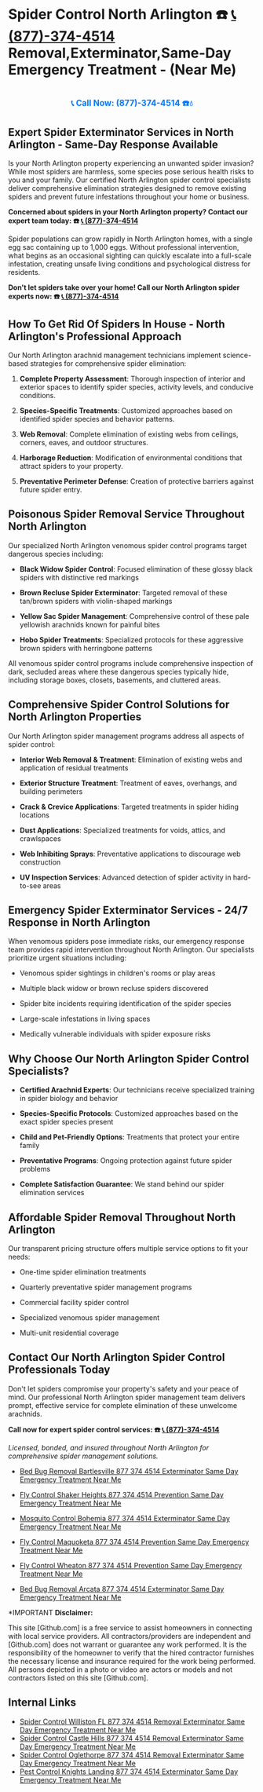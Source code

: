 # Spider Control North Arlington ☎️ [📞 (877)-374-4514](https://pest-control-4514.netlify.app) Removal,Exterminator,Same-Day Emergency Treatment - (Near Me)
# 

<p align="center" style="font-size: 1.2em; font-weight: bold; margin: 20px 0;">
  <a href="https://pest-control-4514.netlify.app" target="_blank" style="color: #007BFF; text-decoration: none;">📞 Call Now: (877)-374-4514 ☎️💧</a>
</p>

## Expert Spider Exterminator Services in North Arlington - Same-Day Response Available

Is your North Arlington property experiencing an unwanted spider invasion? While most spiders are harmless, some species pose serious health risks to you and your family. Our certified North Arlington spider control specialists deliver comprehensive elimination strategies designed to remove existing spiders and prevent future infestations throughout your home or business.

**Concerned about spiders in your North Arlington property? Contact our expert team today: ☎️ [📞 (877)-374-4514](https://pest-control-4514.netlify.app)**

Spider populations can grow rapidly in North Arlington homes, with a single egg sac containing up to 1,000 eggs. Without professional intervention, what begins as an occasional sighting can quickly escalate into a full-scale infestation, creating unsafe living conditions and psychological distress for residents.

**Don't let spiders take over your home! Call our North Arlington spider experts now: ☎️ [📞 (877)-374-4514](https://pest-control-4514.netlify.app)**

## How To Get Rid Of Spiders In House - North Arlington's Professional Approach

Our North Arlington arachnid management technicians implement science-based strategies for comprehensive spider elimination:

1. **Complete Property Assessment**: Thorough inspection of interior and exterior spaces to identify spider species, activity levels, and conducive conditions.

2. **Species-Specific Treatments**: Customized approaches based on identified spider species and behavior patterns.

3. **Web Removal**: Complete elimination of existing webs from ceilings, corners, eaves, and outdoor structures.

4. **Harborage Reduction**: Modification of environmental conditions that attract spiders to your property.

5. **Preventative Perimeter Defense**: Creation of protective barriers against future spider entry.

## Poisonous Spider Removal Service Throughout North Arlington

Our specialized North Arlington venomous spider control programs target dangerous species including:

- **Black Widow Spider Control**: Focused elimination of these glossy black spiders with distinctive red markings

- **Brown Recluse Spider Exterminator**: Targeted removal of these tan/brown spiders with violin-shaped markings

- **Yellow Sac Spider Management**: Comprehensive control of these pale yellowish arachnids known for painful bites

- **Hobo Spider Treatments**: Specialized protocols for these aggressive brown spiders with herringbone patterns

All venomous spider control programs include comprehensive inspection of dark, secluded areas where these dangerous species typically hide, including storage boxes, closets, basements, and cluttered areas.

## Comprehensive Spider Control Solutions for North Arlington Properties

Our North Arlington spider management programs address all aspects of spider control:

- **Interior Web Removal & Treatment**: Elimination of existing webs and application of residual treatments

- **Exterior Structure Treatment**: Treatment of eaves, overhangs, and building perimeters

- **Crack & Crevice Applications**: Targeted treatments in spider hiding locations

- **Dust Applications**: Specialized treatments for voids, attics, and crawlspaces

- **Web Inhibiting Sprays**: Preventative applications to discourage web construction

- **UV Inspection Services**: Advanced detection of spider activity in hard-to-see areas

## Emergency Spider Exterminator Services - 24/7 Response in North Arlington

When venomous spiders pose immediate risks, our emergency response team provides rapid intervention throughout North Arlington. Our specialists prioritize urgent situations including:

- Venomous spider sightings in children's rooms or play areas

- Multiple black widow or brown recluse spiders discovered

- Spider bite incidents requiring identification of the spider species

- Large-scale infestations in living spaces

- Medically vulnerable individuals with spider exposure risks

## Why Choose Our North Arlington Spider Control Specialists?

- **Certified Arachnid Experts**: Our technicians receive specialized training in spider biology and behavior

- **Species-Specific Protocols**: Customized approaches based on the exact spider species present

- **Child and Pet-Friendly Options**: Treatments that protect your entire family

- **Preventative Programs**: Ongoing protection against future spider problems

- **Complete Satisfaction Guarantee**: We stand behind our spider elimination services

## Affordable Spider Removal Throughout North Arlington

Our transparent pricing structure offers multiple service options to fit your needs:

- One-time spider elimination treatments

- Quarterly preventative spider management programs

- Commercial facility spider control

- Specialized venomous spider management

- Multi-unit residential coverage

## Contact Our North Arlington Spider Control Professionals Today

Don't let spiders compromise your property's safety and your peace of mind. Our professional North Arlington spider management team delivers prompt, effective service for complete elimination of these unwelcome arachnids.

**Call now for expert spider control services: ☎️ [📞 (877)-374-4514](https://pest-control-4514.netlify.app)**

*Licensed, bonded, and insured throughout North Arlington for comprehensive spider management solutions.*


- [Bed Bug Removal Bartlesville 877 374 4514 Exterminator Same Day Emergency Treatment Near Me](https://github.com/allyoucaneatsushiin/plumbing-texas/blob/main/Bed-Bug-Removal-Bartlesville-877-374-4514-Exterminator-Same-Day-Emergency-Treatment-Near-Me.md)
- [Fly Control Shaker Heights 877 374 4514 Prevention Same Day Emergency Treatment Near Me](https://github.com/allyoucaneatsushiin/plumbing-texas/blob/main/Fly-Control-Shaker-Heights-877-374-4514-Prevention-Same-Day-Emergency-Treatment-Near-Me.md)
- [Mosquito Control Bohemia 877 374 4514 Exterminator Same Day Emergency Treatment Near Me](https://github.com/allyoucaneatsushiin/plumbing-texas/blob/main/Mosquito-Control-Bohemia-877-374-4514-Exterminator-Same-Day-Emergency-Treatment-Near-Me.md)


- [Fly Control Maquoketa 877 374 4514 Prevention Same Day Emergency Treatment Near Me](https://github.com/allyoucaneatsushiin/plumbing-texas/blob/main/Fly-Control-Maquoketa-877-374-4514-Prevention-Same-Day-Emergency-Treatment-Near-Me.md)
- [Fly Control Wheaton 877 374 4514 Prevention Same Day Emergency Treatment Near Me](https://github.com/allyoucaneatsushiin/plumbing-texas/blob/main/Fly-Control-Wheaton-877-374-4514-Prevention-Same-Day-Emergency-Treatment-Near-Me.md)
- [Bed Bug Removal Arcata 877 374 4514 Exterminator Same Day Emergency Treatment Near Me](https://github.com/allyoucaneatsushiin/plumbing-texas/blob/main/Bed-Bug-Removal-Arcata-877-374-4514-Exterminator-Same-Day-Emergency-Treatment-Near-Me.md)


*IMPORTANT **Disclaimer:**  

This site [Github.com] is a free service to assist homeowners in connecting with local service providers. All contractors/providers are independent and [Github.com] does not warrant or guarantee any work performed. It is the responsibility of the homeowner to verify that the hired contractor furnishes the necessary license and insurance required for the work being performed. All persons depicted in a photo or video are actors or models and not contractors listed on this site [Github.com].


## Internal Links
- [Spider Control Williston FL 877 374 4514 Removal Exterminator Same Day Emergency Treatment Near Me](https://github.com/allyoucaneatsushiin/plumbing-texas/blob/main/Spider-Control-Williston-FL-877-374-4514-Removal-Exterminator-Same-Day-Emergency-Treatment-Near-Me.md)
- [Spider Control Castle Hills 877 374 4514 Removal Exterminator Same Day Emergency Treatment Near Me](https://github.com/allyoucaneatsushiin/plumbing-texas/blob/main/Spider-Control-Castle-Hills-877-374-4514-Removal-Exterminator-Same-Day-Emergency-Treatment-Near-Me.md)
- [Spider Control Oglethorpe 877 374 4514 Removal Exterminator Same Day Emergency Treatment Near Me](https://github.com/allyoucaneatsushiin/plumbing-texas/blob/main/Spider-Control-Oglethorpe-877-374-4514-Removal-Exterminator-Same-Day-Emergency-Treatment-Near-Me.md)
- [Pest Control Knights Landing 877 374 4514 Exterminator Same Day Emergency Treatment Near Me](https://github.com/allyoucaneatsushiin/plumbing-texas/blob/main/Pest-Control-Knights-Landing-877-374-4514-Exterminator-Same-Day-Emergency-Treatment-Near-Me.md)
